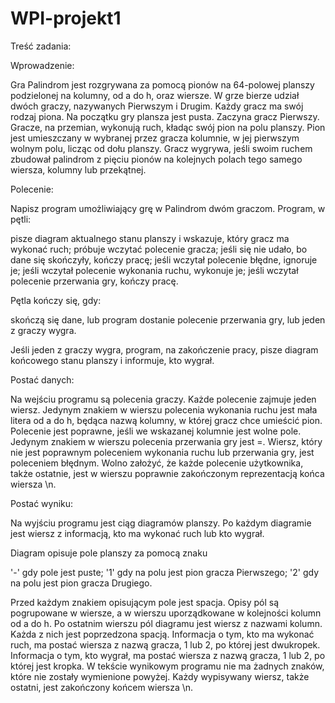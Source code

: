 # WPI-projekt1

Treść zadania:

Wprowadzenie:


Gra Palindrom jest rozgrywana za pomocą pionów na 64-polowej planszy podzielonej na kolumny, od a do h, oraz wiersze.
W grze bierze udział dwóch graczy, nazywanych Pierwszym i Drugim. Każdy gracz ma swój rodzaj piona.
Na początku gry plansza jest pusta. Zaczyna gracz Pierwszy.
Gracze, na przemian, wykonują ruch, kładąc swój pion na polu planszy. Pion jest umieszczany w wybranej przez gracza kolumnie, w jej pierwszym wolnym polu, licząc od dołu planszy.
Gracz wygrywa, jeśli swoim ruchem zbudował palindrom z pięciu pionów na kolejnych polach tego samego wiersza, kolumny lub przekątnej.


Polecenie:


Napisz program umożliwiający grę w Palindrom dwóm graczom.
Program, w pętli:

pisze diagram aktualnego stanu planszy i wskazuje, który gracz ma wykonać ruch;
próbuje wczytać polecenie gracza;
jeśli się nie udało, bo dane się skończyły, kończy pracę;
jeśli wczytał polecenie błędne, ignoruje je;
jeśli wczytał polecenie wykonania ruchu, wykonuje je;
jeśli wczytał polecenie przerwania gry, kończy pracę.

Pętla kończy się, gdy:

skończą się dane, lub
program dostanie polecenie przerwania gry, lub
jeden z graczy wygra.

Jeśli jeden z graczy wygra, program, na zakończenie pracy, pisze diagram końcowego stanu planszy i informuje, kto wygrał.


Postać danych:


Na wejściu programu są polecenia graczy. Każde polecenie zajmuje jeden wiersz.
Jedynym znakiem w wierszu polecenia wykonania ruchu jest mała litera od a do h, będąca nazwą kolumny, w której gracz chce umieścić pion.
Polecenie jest poprawne, jeśli we wskazanej kolumnie jest wolne pole.
Jedynym znakiem w wierszu polecenia przerwania gry jest =.
Wiersz, który nie jest poprawnym poleceniem wykonania ruchu lub przerwania gry, jest poleceniem błędnym.
Wolno założyć, że każde polecenie użytkownika, także ostatnie, jest w wierszu poprawnie zakończonym reprezentacją końca wiersza \n.


Postać wyniku:


Na wyjściu programu jest ciąg diagramów planszy. Po każdym diagramie jest wiersz z informacją, kto ma wykonać ruch lub kto wygrał.

Diagram opisuje pole planszy za pomocą znaku

'-' gdy pole jest puste;
'1' gdy na polu jest pion gracza Pierwszego;
'2' gdy na polu jest pion gracza Drugiego.

Przed każdym znakiem opisującym pole jest spacja.
Opisy pól są pogrupowane w wiersze, a w wierszu uporządkowane w kolejności kolumn od a do h.
Po ostatnim wierszu pól diagramu jest wiersz z nazwami kolumn. Każda z nich jest poprzedzona spacją.
Informacja o tym, kto ma wykonać ruch, ma postać wiersza z nazwą gracza, 1 lub 2, po której jest dwukropek.
Informacja o tym, kto wygrał, ma postać wiersza z nazwą gracza, 1 lub 2, po której jest kropka.
W tekście wynikowym programu nie ma żadnych znaków, które nie zostały wymienione powyżej.
Każdy wypisywany wiersz, także ostatni, jest zakończony końcem wiersza \n.
